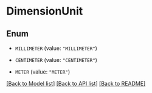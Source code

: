 # DimensionUnit

## Enum


* `MILLIMETER` (value: `"MILLIMETER"`)

* `CENTIMETER` (value: `"CENTIMETER"`)

* `METER` (value: `"METER"`)


[[Back to Model list]](../README.md#documentation-for-models) [[Back to API list]](../README.md#documentation-for-api-endpoints) [[Back to README]](../README.md)


